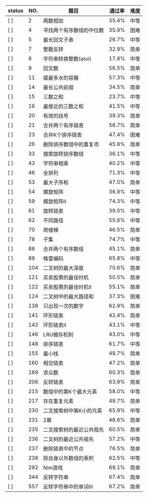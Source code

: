 | status | NO. | 题目 | 通过率 | 难度 |
| --- | --- | -- | --- | --- |
| [ ] | 2 | 两数相加 | 35.4% | 中等 |
| [ ] | 4 | 寻找两个有序数组的中位数 | 35.9% | 困难 |
| [ ] | 5 | 最长回文子串 | 26.7% | 中等 |
| [ ] | 7 | 整数反转 | 32.9% | 简单 |
| [ ] | 8 | 字符串转换整数(atoi) | 17.8% | 中等 |
| [ ] | 9 | 回文数 | 56.5% | 简单 |
| [ ] | 11 | 盛最多水的容器 | 57.3% | 中等 |
| [ ] | 14 | 最长公共前缀 | 34.5% | 简单 |
| [ ] | 15 | 三数之和 | 23.7% | 中等 |
| [ ] | 16 | 最接近的三数之和 | 41.5% | 中等 |
| [ ] | 20 | 有效的括号 | 39.3% | 简单 |
| [ ] | 21 | 合并两个有序链表 | 56.7% | 简单 |
| [ ] | 23 | 合并K个排序链表 | 47.4% | 困难 |
| [ ] | 26 | 删除排序数组中的重复项 | 45.9% | 简单 |
| [ ] | 33 | 搜索旋转排序数组 | 36.1% | 中等 |
| [ ] | 43 | 字符串相乘 | 40.2% | 中等 |
| [ ] | 46 | 全排列 | 71.3% | 中等 |
| [ ] | 53 | 最大子序和 | 47.0% | 简单 |
| [ ] | 54 | 螺旋矩阵 | 36.9% | 中等 |
| [ ] | 59 | 螺旋矩阵II | 74.3% | 中等 |
| [ ] | 61 | 旋转链表 | 39.0% | 中等 |
| [ ] | 62 | 不同路径 | 55.6% | 中等 |
| [ ] | 70 | 爬楼梯 | 46.5% | 简单 |
| [ ] | 78 | 子集 | 74.7% | 中等 |
| [ ] | 88 | 合并两个有序数组 | 45.1% | 简单 |
| [ ] | 89 | 格雷编码 | 65.8% | 中等 |
| [ ] | 104 | 二叉树的最大深度 | 70.6% | 简单 |
| [ ] | 121 | 买卖股票的最佳时机 | 50.5% | 简单 |
| [ ] | 122 | 买卖股票的最佳时机II | 55.1% | 简单 |
| [ ] | 124 | 二叉树中的最大路径和 | 37.3% | 困难 |
| [ ] | 136 | 只出现一次的数字 | 62.9% | 简单 |
| [ ] | 141 | 环形链表 | 42.4% | 简单 |
| [ ] | 142 | 环形链表II | 43.1% | 中等 |
| [ ] | 146 | LRU缓存机制 | 43.0% | 中等 |
| [ ] | 148 | 排序链表 | 61.7% | 中等 |
| [ ] | 155 | 最小栈 | 49.7% | 简单 |
| [ ] | 160 | 相交链表 | 47.2% | 简单 |
| [ ] | 169 | 求众数 | 60.3% | 简单 |
| [ ] | 206 | 反转链表 | 63.9% | 简单 |
| [ ] | 215 | 数组中的第K个最大元素 | 58.0% | 中等 |
| [ ] | 217 | 存在重复元素 | 49.7% | 简单 |
| [ ] | 230 | 二叉搜索树中第K小的元素 | 65.9% | 中等 |
| [ ] | 231 | 2幂 | 46.6% | 简单 |
| [ ] | 235 | 二叉搜索树的最近公共祖先 | 60.5% | 简单 |
| [ ] | 236 | 二叉树的最近公共祖先 | 57.2% | 中等 |
| [ ] | 237 | 删除链表中的节点 | 76.5% | 简单 |
| [ ] | 238 | 除自身以外数组的乘积 | 62.5% | 中等 |
| [ ] | 292 | Nim游戏 | 69.1% | 简单 |
| [ ] | 344 | 反转字符串 | 67.4% | 简单 |
| [ ] | 557 | 反转字符串中的单词III | 67.2% | 简单 |